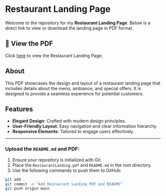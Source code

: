 # Restaurant Landing Page

Welcome to the repository for my **Restaurant Landing Page**. Below is a direct link to view or download the landing page in PDF format.

## 📄 View the PDF

Click [here](./VaishaliTech/Restaurant.pdf.pdf) to view the Restaurant Landing Page.

## About

This PDF showcases the design and layout of a restaurant landing page that includes details about the menu, ambiance, and special offers. It is designed to provide a seamless experience for potential customers.

## Features

- **Elegant Design**: Crafted with modern design principles.
- **User-Friendly Layout**: Easy navigation and clear information hierarchy.
- **Responsive Elements**: Tailored to engage users effectively.

---

### Upload the `README.md` and PDF:
1. Ensure your repository is initialized with Git.
2. Place the `RestaurantLanding.pdf` and `README.md` in the root directory.
3. Use the following commands to push them to GitHub:

```bash
git add .
git commit -m "Add Restaurant Landing PDF and README"
git push origin main
